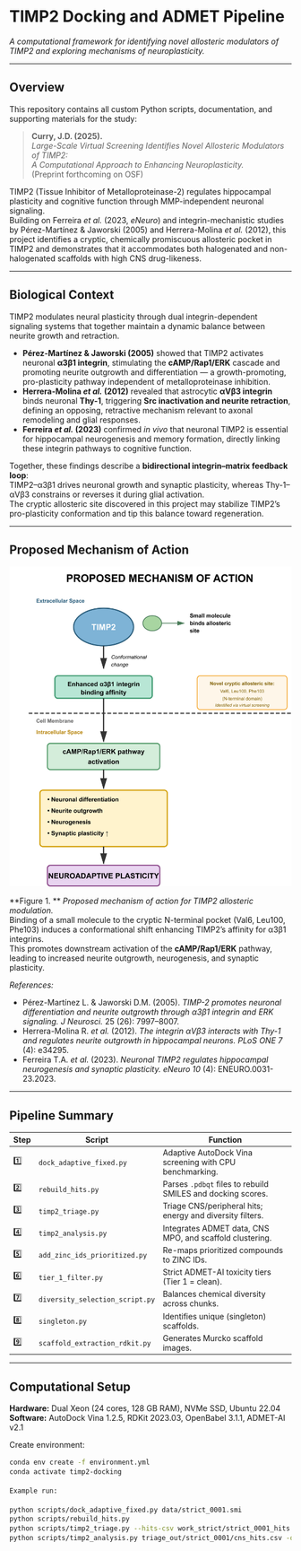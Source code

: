 # TIMP2 Docking and ADMET Pipeline
*A computational framework for identifying novel allosteric modulators of TIMP2 and exploring mechanisms of neuroplasticity.*

---

## Overview
This repository contains all custom Python scripts, documentation, and supporting materials for the study:

> **Curry, J.D. (2025).**  
> *Large-Scale Virtual Screening Identifies Novel Allosteric Modulators of TIMP2:  
> A Computational Approach to Enhancing Neuroplasticity.*  
> (Preprint forthcoming on OSF)

TIMP2 (Tissue Inhibitor of Metalloproteinase-2) regulates hippocampal plasticity and cognitive function through MMP-independent neuronal signaling.  
Building on Ferreira *et al.* (2023, *eNeuro*) and integrin-mechanistic studies by Pérez-Martínez & Jaworski (2005) and Herrera-Molina *et al.* (2012), this project identifies a cryptic, chemically promiscuous allosteric pocket in TIMP2 and demonstrates that it accommodates both halogenated and non-halogenated scaffolds with high CNS drug-likeness.

---

## Biological Context

TIMP2 modulates neural plasticity through dual integrin-dependent signaling systems that together maintain a dynamic balance between neurite growth and retraction.

- **Pérez-Martínez & Jaworski (2005)** showed that TIMP2 activates neuronal **α3β1 integrin**, stimulating the **cAMP/Rap1/ERK** cascade and promoting neurite outgrowth and differentiation — a growth-promoting, pro-plasticity pathway independent of metalloproteinase inhibition.  
- **Herrera-Molina *et al.* (2012)** revealed that astrocytic **αVβ3 integrin** binds neuronal **Thy-1**, triggering **Src inactivation and neurite retraction**, defining an opposing, retractive mechanism relevant to axonal remodeling and glial responses.  
- **Ferreira *et al.* (2023)** confirmed *in vivo* that neuronal TIMP2 is essential for hippocampal neurogenesis and memory formation, directly linking these integrin pathways to cognitive function.

Together, these findings describe a **bidirectional integrin–matrix feedback loop**:  
TIMP2–α3β1 drives neuronal growth and synaptic plasticity, whereas Thy-1–αVβ3 constrains or reverses it during glial activation.  
The cryptic allosteric site discovered in this project may stabilize TIMP2’s pro-plasticity conformation and tip this balance toward regeneration.

---

## Proposed Mechanism of Action

![Proposed mechanism of action](manuscript/timp2_mechanism_white_bg.png)

**Figure 1. ** *Proposed mechanism of action for TIMP2 allosteric modulation.*  
Binding of a small molecule to the cryptic N-terminal pocket (Val6, Leu100, Phe103) induces a conformational shift enhancing TIMP2’s affinity for α3β1 integrins.  
This promotes downstream activation of the **cAMP/Rap1/ERK** pathway, leading to increased neurite outgrowth, neurogenesis, and synaptic plasticity.

*References:*  
- Pérez-Martínez L. & Jaworski D.M. (2005). *TIMP-2 promotes neuronal differentiation and neurite outgrowth through α3β1 integrin and ERK signaling.* *J Neurosci.* 25 (26): 7997–8007.  
- Herrera-Molina R. *et al.* (2012). *The integrin αVβ3 interacts with Thy-1 and regulates neurite outgrowth in hippocampal neurons.* *PLoS ONE 7* (4): e34295.  
- Ferreira T.A. *et al.* (2023). *Neuronal TIMP2 regulates hippocampal neurogenesis and synaptic plasticity.* *eNeuro 10* (4): ENEURO.0031-23.2023.

---

## Pipeline Summary

| Step | Script | Function |
|------|---------|-----------|
| 1️⃣ | `dock_adaptive_fixed.py` | Adaptive AutoDock Vina screening with CPU benchmarking. |
| 2️⃣ | `rebuild_hits.py` | Parses `.pdbqt` files to rebuild SMILES and docking scores. |
| 3️⃣ | `timp2_triage.py` | Triage CNS/peripheral hits; energy and diversity filters. |
| 4️⃣ | `timp2_analysis.py` | Integrates ADMET data, CNS MPO, and scaffold clustering. |
| 5️⃣ | `add_zinc_ids_prioritized.py` | Re-maps prioritized compounds to ZINC IDs. |
| 6️⃣ | `tier_1_filter.py` | Strict ADMET-AI toxicity tiers (Tier 1 = clean). |
| 7️⃣ | `diversity_selection_script.py` | Balances chemical diversity across chunks. |
| 8️⃣ | `singleton.py` | Identifies unique (singleton) scaffolds. |
| 9️⃣ | `scaffold_extraction_rdkit.py` | Generates Murcko scaffold images. |

---

## Computational Setup

**Hardware:** Dual Xeon (24 cores, 128 GB RAM), NVMe SSD, Ubuntu 22.04  
**Software:** AutoDock Vina 1.2.5, RDKit 2023.03, OpenBabel 3.1.1, ADMET-AI v2.1  

Create environment:
```bash
conda env create -f environment.yml
conda activate timp2-docking

Example run:

python scripts/dock_adaptive_fixed.py data/strict_0001.smi
python scripts/rebuild_hits.py
python scripts/timp2_triage.py --hits-csv work_strict/strict_0001_hits.csv --out triage_out/strict_0001
python scripts/timp2_analysis.py triage_out/strict_0001/cns_hits.csv -o analysis_out/
